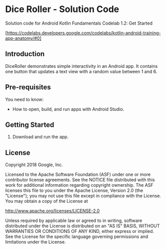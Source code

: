 Dice Roller - Solution Code
===========================

Solution code for Android Kotlin Fundamentals Codelab 1.2: Get Started

[https://codelabs.developers.google.com/codelabs/kotlin-android-training-app-anatomy/#0]

Introduction
------------

DiceRoller demonstrates simple interactivity in an Android app.
It contains one button that updates a text view with a random
value between 1 and 6.

Pre-requisites
--------------

You need to know:
- How to open, build, and run apps with Android Studio.


Getting Started
---------------

1. Download and run the app.

License
-------

Copyright 2018 Google, Inc.

Licensed to the Apache Software Foundation (ASF) under one or more contributor
license agreements.  See the NOTICE file distributed with this work for
additional information regarding copyright ownership.  The ASF licenses this
file to you under the Apache License, Version 2.0 (the "License"); you may not
use this file except in compliance with the License.  You may obtain a copy of
the License at

  http://www.apache.org/licenses/LICENSE-2.0

Unless required by applicable law or agreed to in writing, software
distributed under the License is distributed on an "AS IS" BASIS, WITHOUT
WARRANTIES OR CONDITIONS OF ANY KIND, either express or implied.  See the
License for the specific language governing permissions and limitations under
the License.